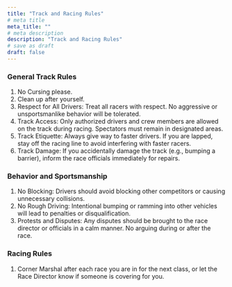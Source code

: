 ```yaml
---
title: "Track and Racing Rules"
# meta title
meta_title: ""
# meta description
description: "Track and Racing Rules"
# save as draft
draft: false
---
```


### General Track Rules
1. No Cursing please.
2. Clean up after yourself.
3. Respect for All Drivers: Treat all racers with respect. No aggressive or unsportsmanlike behavior will be tolerated.
4. Track Access: Only authorized drivers and crew members are allowed on the track during racing. Spectators must remain in designated areas.
5. Track Etiquette: Always give way to faster drivers. If you are lapped, stay off the racing line to avoid interfering with faster racers.
6. Track Damage: If you accidentally damage the track (e.g., bumping a barrier), inform the race officials immediately for repairs.



### Behavior and Sportsmanship
1. No Blocking: Drivers should avoid blocking other competitors or causing unnecessary collisions.
2. No Rough Driving: Intentional bumping or ramming into other vehicles will lead to penalties or disqualification.
3. Protests and Disputes: Any disputes should be brought to the race director or officials in a calm manner. No arguing during or after the race.


### Racing Rules
1. Corner Marshal after each race you are in for the next class, or let the Race Director know if someone is covering for you.